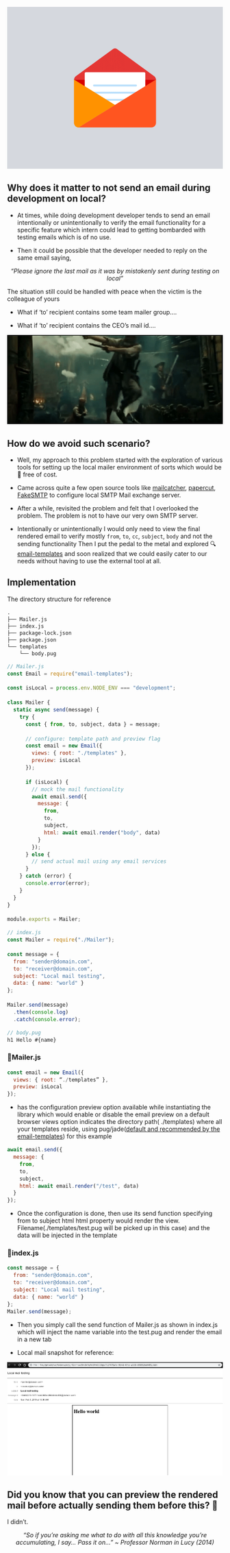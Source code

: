 ![Mailer image](/blogs/2019/preview-email/assets/mailer.gif)

## Why does it matter to not send an email during development on local?

- At times, while doing development developer tends to send an email intentionally or unintentionally to verify the email functionality for a specific feature which intern could lead to getting bombarded with testing emails which is of no use.

- Then it could be possible that the developer needed to reply on the same email saying,

<center><i>“Please ignore the last mail as it was by mistakenly sent during testing on local”</i></center>

The situation still could be handled with peace when the victim is the colleague of yours

- What if ‘to’ recipient contains some team mailer group….

- What if ‘to’ recipient contains the CEO’s mail id….

![Situation image](/blogs/2019/preview-email/assets/situation.gif "A situation of you shooting a mail and realizing it was sent to CEO")

## How do we avoid such scenario?

- Well, my approach to this problem started with the exploration of various tools for setting up the local mailer environment of sorts which would be 💯 free of cost.

- Came across quite a few open source tools like [mailcatcher](https://mailcatcher.me/), [papercut](https://github.com/changemakerstudios/papercut), [FakeSMTP](http://nilhcem.com/FakeSMTP/) to configure local SMTP Mail exchange server.

- After a while, revisited the problem and felt that I overlooked the problem. The problem is not to have our very own SMTP server.

- Intentionally or unintentionally I would only need to view the final rendered email to verify mostly `from`, `to`, `cc`, `subject`, `body` and not the sending functionality
  Then I put the pedal to the metal and explored 🔍 [email-templates](https://www.npmjs.com/package/email-templates) and soon realized that we could easily cater to our needs without having to use the external tool at all.

## Implementation

The directory structure for reference

```
.
├── Mailer.js
├── index.js
├── package-lock.json
├── package.json
└── templates
    └── body.pug
```


```javascript
// Mailer.js
const Email = require("email-templates");

const isLocal = process.env.NODE_ENV === "development";

class Mailer {
  static async send(message) {
    try {
      const { from, to, subject, data } = message;

      // configure: template path and preview flag
      const email = new Email({
        views: { root: "./templates" },
        preview: isLocal
      });

      if (isLocal) {
        // mock the mail functionality
        await email.send({
          message: {
            from,
            to,
            subject,
            html: await email.render("body", data)
          }
        });
      } else {
        // send actual mail using any email services
      }
    } catch (error) {
      console.error(error);
    }
  }
}

module.exports = Mailer;
```

```javascript
// index.js
const Mailer = require("./Mailer");

const message = {
  from: "sender@domain.com",
  to: "receiver@domain.com",
  subject: "Local mail testing",
  data: { name: "world" }
};

Mailer.send(message)
  .then(console.log)
  .catch(console.error);
```

```javascript
// body.pug
h1 Hello #{name}
```

### 📁Mailer.js

```javascript
const email = new Email({
  views: { root: “./templates” },
  preview: isLocal
});
```

- has the configuration preview option available while instantiating the library which would enable or disable the email preview on a default browser
  views option indicates the directory path( ./templates) where all your templates reside, using pug/jade([default and recommended by the email-templates](https://www.npmjs.com/package/email-templates#install)) for this example

```javascript
await email.send({
  message: {
    from,
    to,
    subject,
    html: await email.render("/test", data)
  }
});
```

- Once the configuration is done, then use its send function specifying from to subject html
  html property would render the view. Filename(./templates/test.pug will be picked up in this case) and the data will be injected in the template

### 📁index.js

```javascript
const message = {
  from: "sender@domain.com",
  to: "receiver@domain.com",
  subject: "Local mail testing",
  data: { name: "world" }
};
Mailer.send(message);
```

- Then you simply call the send function of Mailer.js as shown in index.js which will inject the name variable into the test.pug and render the email in a new tab

- Local mail snapshot for reference:

![snapshot image](/blogs/2019/preview-email/assets/snapshot.png)

## Did you know that you can preview the rendered mail before actually sending them before this? 🤔

I didn’t.

<center><i>“So if you’re asking me what to do with all this knowledge you’re accumulating, I say… Pass it on…”
 ~ Professor Norman in Lucy (2014)</i></center>
